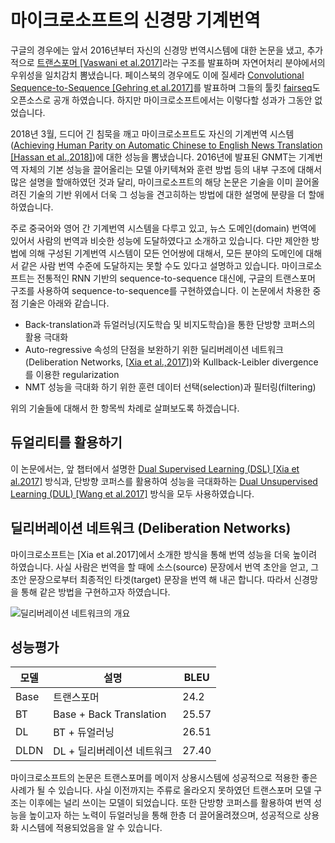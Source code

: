 # 마이크로소프트의 신경망 기계번역

구글의 경우에는 앞서 2016년부터 자신의 신경망 번역시스템에 대한 논문을 냈고, 추가적으로 [트랜스포머 [Vaswani et al.2017]](https://arxiv.org/abs/1706.03762)라는 구조를 발표하며 자연어처리 분야에서의 우위성을 일치감치 뽐냈습니다. 페이스북의 경우에도 이에 질세라 [Convolutional Sequence-to-Sequence [Gehring et al.2017]](https://arxiv.org/abs/1705.03122)를 발표하며 그들의 툴킷 [fairseq](https://github.com/pytorch/fairseq)도 오픈소스로 공개 하였습니다. 하지만 마이크로소프트에서는 이렇다할 성과가 그동안 없었습니다.

2018년 3월, 드디어 긴 침묵을 깨고 마이크로소프트도 자신의 기계번역 시스템([Achieving Human Parity on Automatic Chinese to English News Translation [Hassan et al.,2018]](https://arxiv.org/pdf/1803.05567.pdf))에 대한 성능을 뽐냈습니다. 2016년에 발표된 GNMT는 기계번역 자체의 기본 성능을 끌어올리는 모델 아키텍쳐와 훈련 방법 등의 내부 구조에 대해서 많은 설명을 할애하였던 것과 달리, 마이크로소프트의 해당 논문은 기술을 이미 끌어올려진 기술의 기반 위에서 더욱 그 성능을 견고히하는 방법에 대한 설명에 분량을 더 할애하였습니다.

주로 중국어와 영어 간 기계번역 시스템을 다루고 있고, 뉴스 도메인(domain) 번역에 있어서 사람의 번역과 비슷한 성능에 도달하였다고 소개하고 있습니다. 다만 제안한 방법에 의해 구성된 기계번역 시스템이 모든 언어쌍에 대해서, 모든 분야의 도메인에 대해서 같은 사람 번역 수준에 도달하지는 못할 수도 있다고 설명하고 있습니다. 마이크로소프트는 전통적인 RNN 기반의 sequence-to-sequence 대신에, 구글의 트랜스포머 구조를 사용하여 sequence-to-sequence를 구현하였습니다. 이 논문에서 차용한 중점 기술은 아래와 같습니다.

* Back-translation과 듀얼러닝(지도학습 및 비지도학습)을 통한 단방향 코퍼스의 활용 극대화
* Auto-regressive 속성의 단점을 보완하기 위한 딜리버레이션 네트워크(Deliberation Networks, [[Xia et al.,2017](https://papers.nips.cc/paper/6775-deliberation-networks-sequence-generation-beyond-one-pass-decoding.pdf)])와 Kullback-Leibler divergence를 이용한 regularization
* NMT 성능을 극대화 하기 위한 훈련 데이터 선택(selection)과 필터링(filtering)

위의 기술들에 대해서 한 항목씩 차례로 살펴보도록 하겠습니다.

## 듀얼리티를 활용하기

이 논문에서는, 앞 챕터에서 설명한 [Dual Supervised Learning (DSL) [Xia et al.2017]](https://arxiv.org/pdf/1707.00415.pdf) 방식과, 단방향 코퍼스를 활용하여 성능을 극대화하는 [Dual Unsupervised Learning (DUL) [Wang et al.2017]](https://www.microsoft.com/en-us/research/wp-content/uploads/2017/11/17041-72820-1-SM.pdf) 방식을 모두 사용하였습니다.

<!--
### Joint Training of Src2Tgt and Tgt2Src Models

![](../assets/nmt-productization-msnmt-joint-training.png)
-->

## 딜리버레이션 네트워크 (Deliberation Networks)

마이크로소프트는 [Xia et al.2017]에서 소개한 방식을 통해 번역 성능을 더욱 높이려 하였습니다. 사실 사람은 번역을 할 때에 소스(source) 문장에서 번역 초안을 얻고, 그 초안 문장으로부터 최종적인 타겟(target) 문장을 번역 해 내곤 합니다. 따라서 신경망을 통해 같은 방법을 구현하고자 하였습니다.

![딜리버레이션 네트워크의 개요](../assets/nmt-productization-msnmt-deliberation.png)

<!--
예를 들어 기존의 번역의 수식은 아래와 같이 바뀔 수 있습니다.

$$P(Y|X)=\prod{P(y_i|X,y_{<i})} \longrightarrow P(Y|X)=\prod{P(y_i|X,Y_{mid},y_{<i})}$$

![](../assets/nmt-productization-msnmt-deliberation-implementation.png)

### Agreement Regularization of Left-to-Right and Right-to-Left Models

![](../assets/nmt-productization-msnmt-kld.png)

## Data Selection and Filtering
-->

## 성능평가

|모델|설명|BLEU|
|-|-|-|
|Base|트랜스포머|24.2|
|BT|Base + Back Translation|25.57|
|DL|BT + 듀얼러닝|26.51|
|DLDN|DL + 딜리버레이션 네트워크|27.40|

<!--
![](../assets/nmt-productization-msnmt-evaluation.png)
-->

마이크로소프트의 논문은 트랜스포머를 메이저 상용시스템에 성공적으로 적용한 좋은 사례가 될 수 있습니다. 사실 이전까지는 주류로 올라오지 못하였던 트랜스포머 모델 구조는 이후에는 널리 쓰이는 모델이 되었습니다. 또한 단방향 코퍼스를 활용하여 번역 성능을 높이고자 하는 노력이 듀얼러닝을 통해 한층 더 끌어올려졌으며, 성공적으로 상용화 시스템에 적용되었음을 알 수 있습니다.